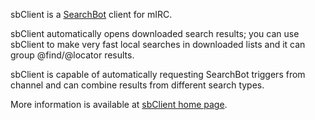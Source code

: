 sbClient is a [SearchBot](http://dukelupus.com/searchbot) client for mIRC.

sbClient automatically opens downloaded search results; you can use sbClient to make very fast local searches in downloaded lists and it can group @find/@locator results. 

sbClient is capable of automatically requesting SearchBot triggers from channel and can combine results from different search types.

More information is available at [sbClient home page](http://dukelupus.com/sbclient).
